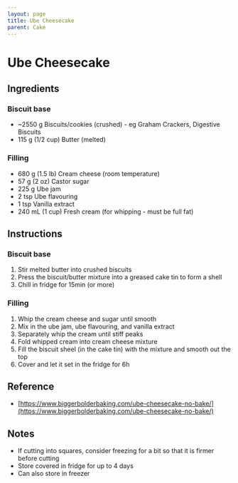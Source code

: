 ```yaml
---
layout: page
title: Ube Cheesecake
parent: Cake
---
```


# Ube Cheesecake

## Ingredients

### Biscuit base

- ~2550 g Biscuits/cookies (crushed) - eg Graham Crackers, Digestive Biscuits
- 115 g (1/2 cup) Butter (melted)

### Filling

- 680 g (1.5 lb) Cream cheese (room temperature)
- 57 g (2 oz) Castor sugar
- 225 g Ube jam
- 2 tsp Ube flavouring
- 1 tsp Vanilla extract
- 240 mL (1 cup) Fresh cream (for whipping - must be full fat)

## Instructions

### Biscuit base

1. Stir melted butter into crushed biscuits
2. Press the biscuit/butter mixture into a greased cake tin to form a shell
3. Chill in fridge for 15min (or more)

### Filling

1. Whip the cream cheese and sugar until smooth
2. Mix in the ube jam, ube flavouring, and vanilla extract
3. Separately whip the cream until stiff peaks
4. Fold whipped cream into cream cheese mixture
5. Fill the biscuit sheel (in the cake tin) with the mixture and smooth out the top
6. Cover and let it set in the fridge for 6h

## Reference

- [https://www.biggerbolderbaking.com/ube-cheesecake-no-bake/](https://www.biggerbolderbaking.com/ube-cheesecake-no-bake/)

## Notes

- If cutting into squares, consider freezing for a bit so that it is firmer before cutting
- Store covered in fridge for up to 4 days
- Can also store in freezer
